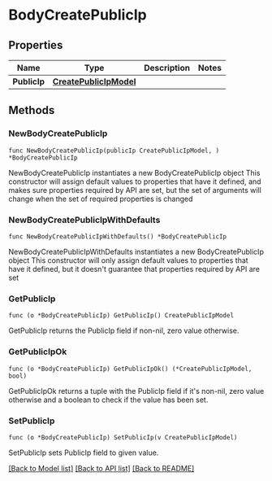 # BodyCreatePublicIp

## Properties

Name | Type | Description | Notes
------------ | ------------- | ------------- | -------------
**PublicIp** | [**CreatePublicIpModel**](CreatePublicIpModel.md) |  | 

## Methods

### NewBodyCreatePublicIp

`func NewBodyCreatePublicIp(publicIp CreatePublicIpModel, ) *BodyCreatePublicIp`

NewBodyCreatePublicIp instantiates a new BodyCreatePublicIp object
This constructor will assign default values to properties that have it defined,
and makes sure properties required by API are set, but the set of arguments
will change when the set of required properties is changed

### NewBodyCreatePublicIpWithDefaults

`func NewBodyCreatePublicIpWithDefaults() *BodyCreatePublicIp`

NewBodyCreatePublicIpWithDefaults instantiates a new BodyCreatePublicIp object
This constructor will only assign default values to properties that have it defined,
but it doesn't guarantee that properties required by API are set

### GetPublicIp

`func (o *BodyCreatePublicIp) GetPublicIp() CreatePublicIpModel`

GetPublicIp returns the PublicIp field if non-nil, zero value otherwise.

### GetPublicIpOk

`func (o *BodyCreatePublicIp) GetPublicIpOk() (*CreatePublicIpModel, bool)`

GetPublicIpOk returns a tuple with the PublicIp field if it's non-nil, zero value otherwise
and a boolean to check if the value has been set.

### SetPublicIp

`func (o *BodyCreatePublicIp) SetPublicIp(v CreatePublicIpModel)`

SetPublicIp sets PublicIp field to given value.



[[Back to Model list]](../README.md#documentation-for-models) [[Back to API list]](../README.md#documentation-for-api-endpoints) [[Back to README]](../README.md)


